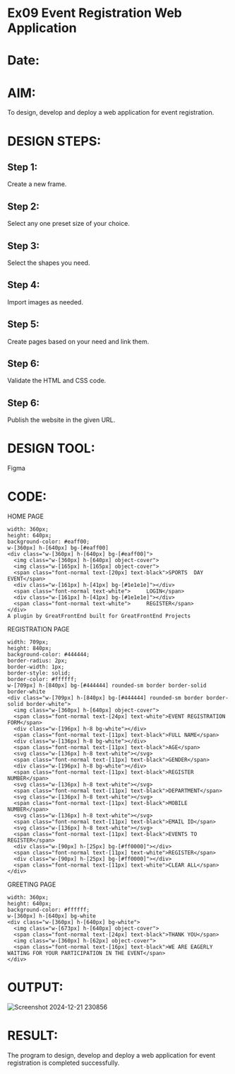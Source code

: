# Ex09 Event Registration Web Application
# Date:
# AIM:
To design, develop and deploy a web application for event registration.

# DESIGN STEPS:
## Step 1:
Create a new frame.

## Step 2:
Select any one preset size of your choice.

## Step 3:
Select the shapes you need.

## Step 4:
Import images as needed.

## Step 5:
Create pages based on your need and link them.

## Step 6:
Validate the HTML and CSS code.

## Step 6:
Publish the website in the given URL.

# DESIGN TOOL:
Figma

# CODE:
HOME PAGE
```
width: 360px;
height: 640px;
background-color: #eaff00;
w-[360px] h-[640px] bg-[#eaff00]
<div class="w-[360px] h-[640px] bg-[#eaff00]">
  <img class="w-[360px] h-[640px] object-cover">
  <img class="w-[165px] h-[165px] object-cover">
  <span class="font-normal text-[20px] text-black">SPORTS  DAY  EVENT</span>
  <div class="w-[161px] h-[41px] bg-[#1e1e1e]"></div>
  <span class="font-normal text-white">     LOGIN</span>
  <div class="w-[161px] h-[41px] bg-[#1e1e1e]"></div>
  <span class="font-normal text-white">     REGISTER</span>
</div>
A plugin by GreatFrontEnd built for GreatFrontEnd Projects
```
REGISTRATION PAGE
```
width: 709px;
height: 840px;
background-color: #444444;
border-radius: 2px;
border-width: 1px;
border-style: solid;
border-color: #ffffff;
w-[709px] h-[840px] bg-[#444444] rounded-sm border border-solid border-white
<div class="w-[709px] h-[840px] bg-[#444444] rounded-sm border border-solid border-white">
  <img class="w-[360px] h-[640px] object-cover">
  <span class="font-normal text-[24px] text-white">EVENT REGISTRATION FORM</span>
  <div class="w-[196px] h-8 bg-white"></div>
  <span class="font-normal text-[11px] text-black">FULL NAME</span>
  <div class="w-[136px] h-8 bg-white"></div>
  <span class="font-normal text-[11px] text-black">AGE</span>
  <svg class="w-[136px] h-8 text-white"></svg>
  <span class="font-normal text-[11px] text-black">GENDER</span>
  <div class="w-[196px] h-8 bg-white"></div>
  <span class="font-normal text-[11px] text-black">REGISTER NUMBER</span>
  <svg class="w-[136px] h-8 text-white"></svg>
  <span class="font-normal text-[11px] text-black">DEPARTMENT</span>
  <svg class="w-[136px] h-8 text-white"></svg>
  <span class="font-normal text-[11px] text-black">MOBILE NUMBER</span>
  <svg class="w-[136px] h-8 text-white"></svg>
  <span class="font-normal text-[11px] text-black">EMAIL ID</span>
  <svg class="w-[136px] h-8 text-white"></svg>
  <span class="font-normal text-[11px] text-black">EVENTS TO REGISTER</span>
  <div class="w-[90px] h-[25px] bg-[#ff0000]"></div>
  <span class="font-normal text-[11px] text-white">REGISTER</span>
  <div class="w-[90px] h-[25px] bg-[#ff0000]"></div>
  <span class="font-normal text-[11px] text-white">CLEAR ALL</span>
</div>
```
GREETING PAGE
```
width: 360px;
height: 640px;
background-color: #ffffff;
w-[360px] h-[640px] bg-white
<div class="w-[360px] h-[640px] bg-white">
  <img class="w-[673px] h-[640px] object-cover">
  <span class="font-normal text-[24px] text-black">THANK YOU</span>
  <img class="w-[360px] h-[62px] object-cover">
  <span class="font-normal text-[16px] text-black">WE ARE EAGERLY WAITING FOR YOUR PARTICIPATION IN THE EVENT</span>
</div>
```

# OUTPUT:
![Screenshot 2024-12-21 230856](https://github.com/user-attachments/assets/0e6c1e84-b6f7-4487-862c-222ed62e64ee)

# RESULT:
The program to design, develop and deploy a web application for event registration is completed successfully.
